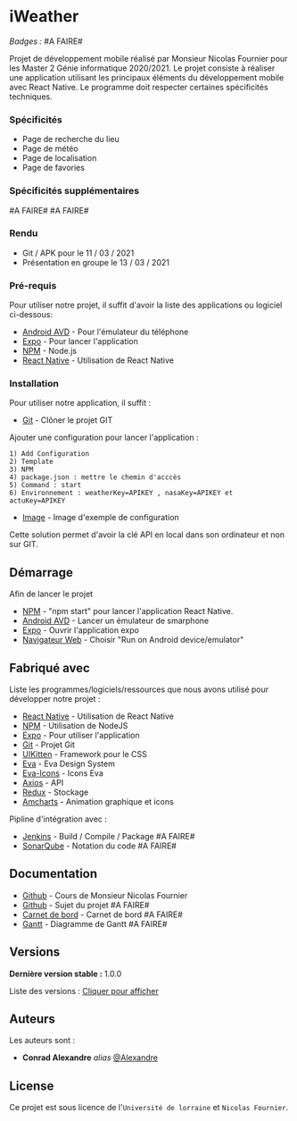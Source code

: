 # iWeather

_Badges :_
#A FAIRE#

Projet de développement mobile réalisé par Monsieur Nicolas Fournier pour les Master 2 Génie informatique 2020/2021.
Le projet consiste à réaliser une application utilisant les principaux éléments du développement mobile avec React Native.
Le programme doit respecter certaines spécificités techniques.

### Spécificités

- Page de recherche du lieu
- Page de météo
- Page de localisation 
- Page de favories

### Spécificités supplémentaires

 #A FAIRE#
 #A FAIRE#
 
### Rendu

- Git / APK pour le 11 / 03 / 2021
- Présentation en groupe le 13 / 03 / 2021

### Pré-requis

Pour utiliser notre projet, il suffit d'avoir la liste des applications ou logiciel ci-dessous:

- [Android AVD](https://developer.android.com/studio/run/emulator) - Pour l'émulateur du téléphone
- [Expo](https://expo.io/) - Pour lancer l'application 
- [NPM](https://www.npmjs.com/) -  Node.js
- [React Native](https://docs.expo.io/) - Utilisation de React Native

### Installation

Pour utiliser notre application, il suffit :

* [Git](https://github.com/AlexandreConrad/iWeather) - Clôner le projet GIT

Ajouter une configuration pour lancer l'application :

    1) Add Configuration
    2) Template
    3) NPM
    4) package.json : mettre le chemin d'acccès
    5) Command : start
    6) Environnement : weatherKey=APIKEY , nasaKey=APIKEY et actuKey=APIKEY
    
* [Image](https://github.com/AlexandreConrad/iWeather/tree/main/docs/ConfigurationEnvironnnement.PNG) - Image d'exemple de configuration

Cette solution permet d'avoir la clé API en local dans son ordinateur et non sur GIT.

## Démarrage

Afin de lancer le projet

* [NPM](https://www.npmjs.com/) - "npm start" pour lancer l'application React Native.
* [Android AVD](https://developer.android.com/studio/run/emulator) - Lancer un émulateur de smarphone
* [Expo](https://expo.io/) - Ouvrir l'application expo
* [Navigateur Web](http://localhost:19002/) - Choisir "Run on Android device/emulator"

## Fabriqué avec

Liste les programmes/logiciels/ressources que nous avons utilisé pour développer notre projet :

* [React Native](https://docs.expo.io/) - Utilisation de React Native
* [NPM](https://www.npmjs.com/) - Utilisation de NodeJS
* [Expo](https://expo.io/) - Pour utiliser l'application
* [Git](https://github.com/AlexandreConrad/iWeather) - Projet Git
* [UIKitten](https://akveo.github.io/react-native-ui-kitten/docs/getting-started/what-is-ui-kitten#whats-included) - Framework pour le CSS
* [Eva](https://colors.eva.design/?utm_campaign=eva_colors%20-%20home%20-%20kitten_docs&utm_source=ui_kitten&utm_medium=referral&utm_content=branding_article_link) - Eva Design System
* [Eva-Icons](https://akveo.github.io/eva-icons/#/) - Icons Eva
* [Axios](https://www.npmjs.com/package/axios) - API
* [Redux](https://www.npmjs.com/package/redux) - Stockage
* [Amcharts](https://www.amcharts.com/demos/) - Animation graphique et icons

Pipline d'intégration avec :

* [Jenkins](#) - Build / Compile / Package  #A FAIRE#
* [SonarQube](#) - Notation du code  #A FAIRE#

## Documentation

* [Github](https://github.com/FournierNico/2020_2021_CoursDevMobile) - Cours de Monsieur Nicolas Fournier
* [Github](#) - Sujet du projet #A FAIRE#
* [Carnet de bord](#) - Carnet de bord  #A FAIRE#
* [Gantt](#) - Diagramme de Gantt  #A FAIRE#

## Versions

**Dernière version stable :** 1.0.0

Liste des versions : [Cliquer pour afficher](https://github.com/AlexandreConrad/iWeather/tags)


## Auteurs
Les auteurs sont : 
* **Conrad Alexandre** _alias_ [@Alexandre](https://github.com/AlexandreConrad/iWeather/commits?author=AlexandreConrad)

## License

Ce projet est sous licence de l'`Université de lorraine` et `Nicolas Fournier`.
